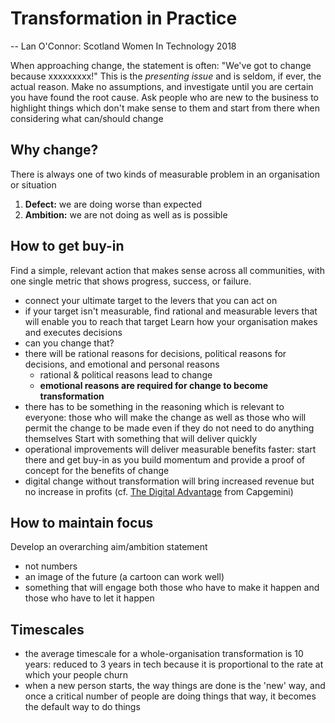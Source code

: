 # Transformation in Practice
-- Lan O'Connor: Scotland Women In Technology 2018

When approaching change, the statement is often: "We've got to change because xxxxxxxxx!"
This is the *presenting issue* and is seldom, if ever, the actual reason.
Make no assumptions, and investigate until you are certain you have found the root cause.
Ask people who are new to the business to highlight things which don't make sense to them and start from there when considering what can/should change

## Why change?
There is always one of two kinds of measurable problem in an organisation or situation
1. **Defect:** we are doing worse than expected
2. **Ambition:** we are not doing as well as is possible

## How to get buy-in
Find a simple, relevant action that makes sense across all communities, with one single metric that shows progress, success, or failure.
- connect your ultimate target to the levers that you can act on
- if your target isn't measurable, find rational and measurable levers that will enable you to reach that target
Learn how your organisation makes and executes decisions
- can you change that?
- there will be rational reasons for decisions, political reasons for decisions, and emotional and personal reasons
  - rational & political reasons lead to change
  - **emotional reasons are required for change to become transformation**
- there has to be something in the reasoning which is relevant to everyone: those who will make the change as well as those who will permit the change to be made even if they do not need to do anything themselves
Start with something that will deliver quickly
- operational improvements will deliver measurable benefits faster: start there and get buy-in as you build momentum and provide a proof of concept for the benefits of change
- digital change without transformation will bring increased revenue but no increase in profits (cf. [The Digital Advantage](https://www.capgemini.com/wp-content/uploads/2017/07/The_Digital_Advantage__How_Digital_Leaders_Outperform_their_Peers_in_Every_Industry.pdf) from Capgemini)


## How to maintain focus
Develop an overarching aim/ambition statement
- not numbers
- an image of the future (a cartoon can work well)
- something that will engage both those who have to make it happen and those who have to let it happen

## Timescales
- the average timescale for a whole-organisation transformation is 10 years: reduced to 3 years in tech because it is proportional to the rate at which your people churn
- when a new person starts, the way things are done is the 'new' way, and once a critical number of people are doing things that way, it becomes the default way to do things
